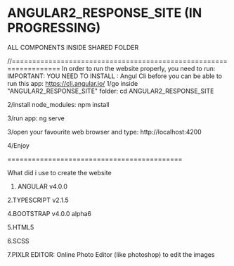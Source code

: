 # ANGULAR2_RESPONSE_SITE (IN PROGRESSING)
ALL COMPONENTS INSIDE SHARED FOLDER

//==================================================================
In order to run the website properly, you need to run:
IMPORTANT:  YOU NEED TO INSTALL :    Angul Cli  before you can be able to run this app: https://cli.angular.io/
1/go inside "ANGULAR2_RESPONSE_SITE" folder: cd ANGULAR2_RESPONSE_SITE

2/install node_modules:  npm install 

3/run app: ng serve

3/open your favourite web browser and type: http://localhost:4200

4/Enjoy

===========================================

What did i use to create the website

1. ANGULAR v4.0.0

2.TYPESCRIPT v2.1.5

4.BOOTSTRAP v4.0.0 alpha6

5.HTML5

6.SCSS

7.PIXLR EDITOR: Online Photo Editor (like photoshop) to edit the images

